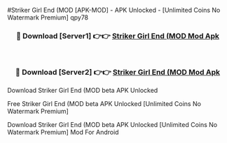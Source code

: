 #Striker Girl End (MOD [APK-MOD] - APK Unlocked - [Unlimited Coins No Watermark Premium] qpy78



<div align="center">

<h3>🔴 Download [Server1] 👉👉 <a href="https://momento.my/?title=Striker_Girl_End_(MOD">Striker Girl End (MOD Mod Apk</a></h3><br>

<h3>🔴 Download [Server2] 👉👉 <a href="https://momento.my/?title=Striker_Girl_End_(MOD">Striker Girl End (MOD Mod Apk</a></h3>
</div>



Download Striker Girl End (MOD beta APK Unlocked

Free Striker Girl End (MOD beta APK Unlocked [Unlimited Coins No Watermark Premium]

Download Striker Girl End (MOD beta APK Unlocked [Unlimited Coins No Watermark Premium] Mod For Android
